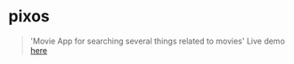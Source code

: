 # pixos

> 'Movie App for searching several things related to movies'
Live demo [here](https://mypixos.herokuapp.com/)
